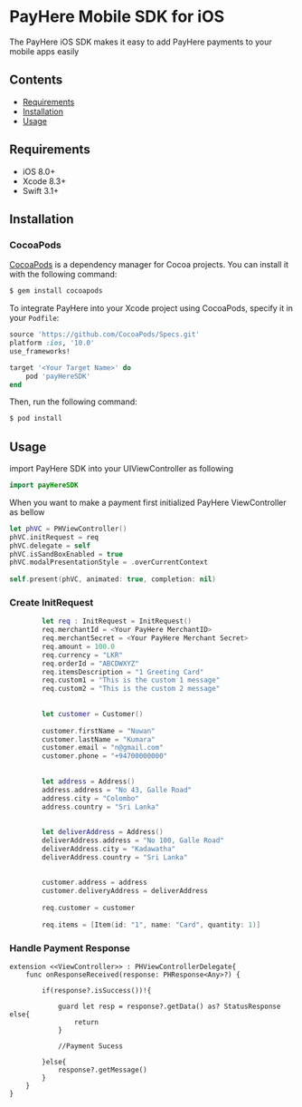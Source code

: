 # PayHere Mobile SDK for iOS
The PayHere iOS SDK makes it easy to add PayHere payments to your mobile apps easily

## Contents
-  [Requirements](#Requirements)
-  [Installation](#Installation)
-  [Usage](#Usage)

## Requirements
- iOS 8.0+
- Xcode 8.3+
- Swift 3.1+

## Installation

### CocoaPods

[CocoaPods](http://cocoapods.org) is a dependency manager for Cocoa projects. You can install it with the following command:

```bash
$ gem install cocoapods
```
To integrate PayHere into your Xcode project using CocoaPods, specify it in your `Podfile`:

```ruby
source 'https://github.com/CocoaPods/Specs.git'
platform :ios, '10.0'
use_frameworks!

target '<Your Target Name>' do
    pod 'payHereSDK'
end
```
Then, run the following command:

```bash
$ pod install
```

## Usage
import PayHere SDK into your UIViewController as following
```swift
import payHereSDK
```
When you want to make a payment first initialized PayHere ViewController as bellow

```swift
let phVC = PHViewController()
phVC.initRequest = req
phVC.delegate = self
phVC.isSandBoxEnabled = true  
phVC.modalPresentationStyle = .overCurrentContext
        
self.present(phVC, animated: true, completion: nil)
```
### Create InitRequest

```swift
        let req : InitRequest = InitRequest()
        req.merchantId = <Your PayHere MerchantID>
        req.merchantSecret = <Your PayHere Merchant Secret>
        req.amount = 100.0
        req.currency = "LKR"
        req.orderId = "ABCDWXYZ"
        req.itemsDescription = "1 Greeting Card"
        req.custom1 = "This is the custom 1 message"
        req.custom2 = "This is the custom 2 message"
        
        
        let customer = Customer()
        
        customer.firstName = "Nuwan"
        customer.lastName = "Kumara"
        customer.email = "n@gmail.com"
        customer.phone = "+94700000000"
        
        
        let address = Address()
        address.address = "No 43, Galle Road"
        address.city = "Colombo"
        address.country = "Sri Lanka"
        
        
        let deliverAddress = Address()
        deliverAddress.address = "No 100, Galle Road"
        deliverAddress.city = "Kadawatha"
        deliverAddress.country = "Sri Lanka"
        
        
        customer.address = address
        customer.deliveryAddress = deliverAddress
        
        req.customer = customer
        
        req.items = [Item(id: "1", name: "Card", quantity: 1)]
```
### Handle Payment Response

```swifit
extension <<ViewController>> : PHViewControllerDelegate{
    func onResponseReceived(response: PHResponse<Any>?) {
        
        if(response?.isSuccess())!{
            
            guard let resp = response?.getData() as? StatusResponse else{
                return
            }
            
            //Payment Sucess
            
        }else{
            response?.getMessage()
        }
    }
}
```
